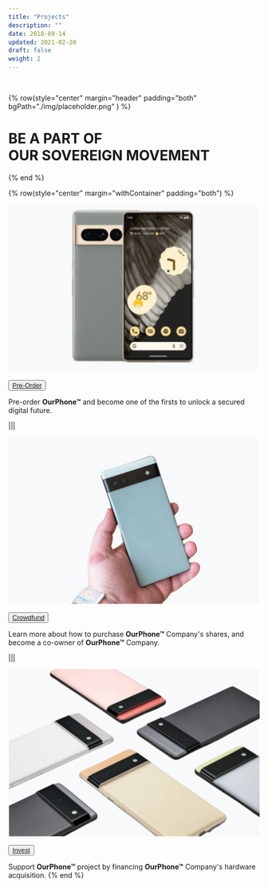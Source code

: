 ```yaml
---
title: "Projects"
description: ""
date: 2018-09-14
updated: 2021-02-20
draft: false
weight: 2
---
```


<div class="container-fluid mx-auto">

<br>

<!-- section 1 (co-found) -->

{% row(style="center" margin="header" padding="both" bgPath="./img/placeholder.png" ) %}

# BE A PART OF <br> OUR SOVEREIGN MOVEMENT

{% end %}

</div>

<div class="container mx-auto">

{% row(style="center" margin="withContainer" padding="both") %}

![image](./img/phone1.png)

<button>[Pre-Order](/)</button>

Pre-order **OurPhone&trade;** and become one of the firsts to unlock a secured digital future.

|||

![image](./img/crowdfund1.png)

<button>[Crowdfund](/)</button>

Learn more about how to purchase **OurPhone&trade;** Company's shares, and become a co-owner of **OurPhone&trade;** Company.

|||

![image](./img/invest.png)

<button>[Invest](/)</button>

Support **OurPhone&trade;** project by financing **OurPhone&trade;** Company's hardware acquisition.
{% end %}

</div>